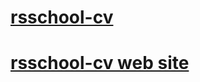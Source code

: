 # [rsschool-cv](https://sabohatfrontend.github.io/rsschool-cv/cv)
# [rsschool-cv web site]([https://sabohatfrontend.github.io/rsschool-cv/index.html](https://sabokhat-resume.netlify.app/))

